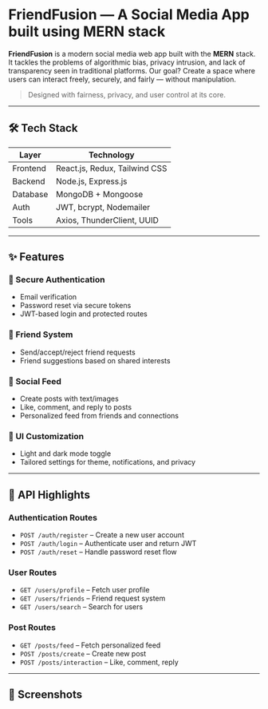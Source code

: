 #  FriendFusion — A Social Media App built using MERN stack

**FriendFusion** is a modern social media web app built with the **MERN** stack. It tackles the problems of algorithmic bias, privacy intrusion, and lack of transparency seen in traditional platforms. Our goal? Create a space where users can interact freely, securely, and fairly — without manipulation.

> Designed with fairness, privacy, and user control at its core.

---


## 🛠️ Tech Stack

| Layer       | Technology                         |
|------------|-------------------------------------|
| Frontend   | React.js, Redux, Tailwind CSS       |
| Backend    | Node.js, Express.js                 |
| Database   | MongoDB + Mongoose                  |
| Auth       | JWT, bcrypt, Nodemailer             |
| Tools      | Axios, ThunderClient, UUID          |

---

## ✨ Features

### 🔐 Secure Authentication
- Email verification
- Password reset via secure tokens
- JWT-based login and protected routes

### 👥 Friend System
- Send/accept/reject friend requests
- Friend suggestions based on shared interests

### 📝 Social Feed
- Create posts with text/images
- Like, comment, and reply to posts
- Personalized feed from friends and connections

### 🎨 UI Customization
- Light and dark mode toggle
- Tailored settings for theme, notifications, and privacy


---

## 🔁 API Highlights

### Authentication Routes
- `POST /auth/register` – Create a new user account  
- `POST /auth/login` – Authenticate user and return JWT  
- `POST /auth/reset` – Handle password reset flow

### User Routes
- `GET /users/profile` – Fetch user profile  
- `GET /users/friends` – Friend request system  
- `GET /users/search` – Search for users

### Post Routes
- `GET /posts/feed` – Fetch personalized feed  
- `POST /posts/create` – Create new post  
- `POST /posts/interaction` – Like, comment, reply

---

## 📸 Screenshots

